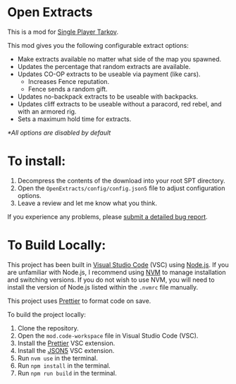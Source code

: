 # Open Extracts

This is a mod for [Single Player Tarkov](https://www.sp-tarkov.com/).

This mod gives you the following configurable extract options:

-   Make extracts available no matter what side of the map you spawned.
-   Updates the percentage that random extracts are available.
-   Updates CO-OP extracts to be useable via payment (like cars).
    -   Increases Fence reputation.
    -   Fence sends a random gift.
-   Updates no-backpack extracts to be useable with backpacks.
-   Updates cliff extracts to be useable without a paracord, red rebel, and with an armored rig.
-   Sets a maximum hold time for extracts.

_\*All options are disabled by default_

# To install:

1. Decompress the contents of the download into your root SPT directory.
2. Open the `OpenExtracts/config/config.json5` file to adjust configuration options.
3. Leave a review and let me know what you think.

If you experience any problems, please [submit a detailed bug report](https://github.com/refringe/OpenExtracts/issues).

# To Build Locally:

This project has been built in [Visual Studio Code](https://code.visualstudio.com/) (VSC) using [Node.js](https://nodejs.org/). If you are unfamiliar with Node.js, I recommend using [NVM](https://github.com/nvm-sh/nvm) to manage installation and switching versions. If you do not wish to use NVM, you will need to install the version of Node.js listed within the `.nvmrc` file manually.

This project uses [Prettier](https://prettier.io/) to format code on save.

To build the project locally:

1. Clone the repository.
2. Open the `mod.code-workspace` file in Visual Studio Code (VSC).
3. Install the [Prettier](https://marketplace.visualstudio.com/items?itemName=esbenp.prettier-vscode) VSC extension.
4. Install the [JSON5](https://marketplace.visualstudio.com/items?itemName=mrmlnc.vscode-json5) VSC extension.
5. Run `nvm use` in the terminal.
6. Run `npm install` in the terminal.
7. Run `npm run build` in the terminal.
